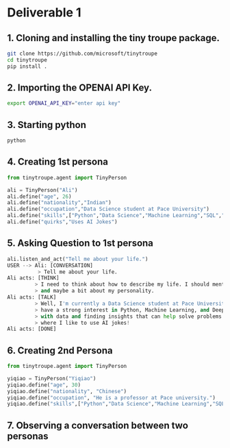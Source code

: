 # Deliverable 1

## 1. Cloning and installing the tiny troupe package.

```bash
git clone https://github.com/microsoft/tinytroupe
cd tinytroupe
pip install .
```

## 2. Importing the OPENAI API Key.

```bash
export OPENAI_API_KEY="enter api key"
```

## 3. Starting python

```bash
python
```

## 4. Creating 1st persona

```python
from tinytroupe.agent import TinyPerson

ali = TinyPerson("Ali")
ali.define("age", 26)
ali.define("nationality","Indian")
ali.define("occupation","Data Science student at Pace University")
ali.define("skills",["Python","Data Science","Machine Learning","SQL","Deep Learning","JAVA"])
ali.define("quirks","Uses AI Jokes")
```

## 5. Asking Question to 1st persona

```python
ali.listen_and_act("Tell me about your life.")
USER --> Ali: [CONVERSATION] 
          > Tell me about your life.
Ali acts: [THINK] 
         > I need to think about how to describe my life. I should mention my studies, interests,
         > and maybe a bit about my personality.
Ali acts: [TALK] 
         > Well, I'm currently a Data Science student at Pace University. I'm 26 years old and I
         > have a strong interest in Python, Machine Learning, and Deep Learning. I enjoy working
         > with data and finding insights that can help solve problems. I also have a quirky side
         > where I like to use AI jokes!
Ali acts: [DONE] 
```

## 6. Creating 2nd Persona

```python
from tinytroupe.agent import TinyPerson

yiqiao = TinyPerson("Yiqiao")
yiqiao.define("age", 30)
yiqiao.define("nationality", "Chinese")
yiqiao.define("occupation", "He is a professor at Pace university.")
yiqiao.define("skills",["Python","Data Science","Machine Learning","SQL","Deep Learning","Computer Vision","Neural Networks","Cloud Computing","NLP (Natural Language Processing)"])
```

## 7. Observing a conversation between two personas

```bash

```
 
